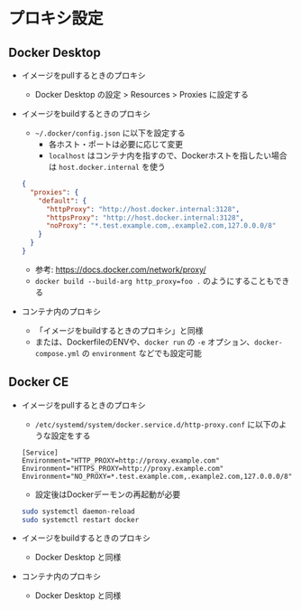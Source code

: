 # プロキシ設定

## Docker Desktop

- イメージをpullするときのプロキシ
    - Docker Desktop の設定 > Resources > Proxies に設定する
- イメージをbuildするときのプロキシ
    - `~/.docker/config.json` に以下を設定する
        - 各ホスト・ポートは必要に応じて変更
        - `localhost` はコンテナ内を指すので、Dockerホストを指したい場合は `host.docker.internal` を使う

    ```json
    {
      "proxies": {
        "default": {
          "httpProxy": "http://host.docker.internal:3128",
          "httpsProxy": "http://host.docker.internal:3128",
          "noProxy": "*.test.example.com,.example2.com,127.0.0.0/8"
        }
      }
    }
    ```

    - 参考: https://docs.docker.com/network/proxy/
    - `docker build --build-arg http_proxy=foo .` のようにすることもできる
- コンテナ内のプロキシ
    - 「イメージをbuildするときのプロキシ」と同様
    - または、DockerfileのENVや、`docker run` の `-e` オプション、`docker-compose.yml` の `environment` などでも設定可能


## Docker CE

- イメージをpullするときのプロキシ
    - `/etc/systemd/system/docker.service.d/http-proxy.conf` に以下のような設定をする

    ```
    [Service]
    Environment="HTTP_PROXY=http://proxy.example.com"
    Environment="HTTPS_PROXY=http://proxy.example.com"
    Environment="NO_PROXY=*.test.example.com,.example2.com,127.0.0.0/8"
    ```

    - 設定後はDockerデーモンの再起動が必要

    ```sh
    sudo systemctl daemon-reload
    sudo systemctl restart docker
    ```

- イメージをbuildするときのプロキシ
    - Docker Desktop と同様
- コンテナ内のプロキシ
    - Docker Desktop と同様

